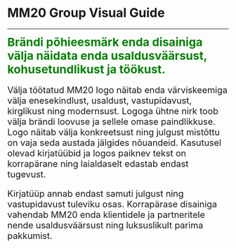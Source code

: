 # MM20 Group Visual Guide
---


<span style="color:green;font-weight:700;font-size:26px">
Brändi põhieesmärk enda disainiga välja näidata enda 
usaldusväärsust, kohusetundlikust ja töökust.

</span>

<span style="font-size:20px">

Välja töötatud MM20 logo näitab enda värviskeemiga 
välja enesekindlust, usaldust, vastupidavust, kirglikust 
ning modernsust. Logoga ühtne nirk toob välja brändi 
loovuse ja sellele omase paindlikkuse. Logo näitab 
välja konkreetsust ning julgust mistõttu on vaja seda 
austada jälgides nõuandeid.
Kasutusel olevad kirjatüübid ja logos paiknev tekst 
on korrapärane ning laialdaselt edastab endast 
tugevust. 

Kirjatüüp annab endast samuti julgust ning 
vastupidavust tuleviku osas.
Korrapärase disainiga vahendab MM20 enda 
klientidele ja partneritele nende usaldusväärsust ning 
luksuslikult parima pakkumist.

</span>

